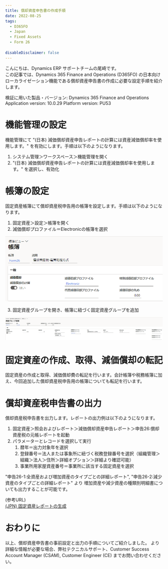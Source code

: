 ```yaml
---
title: 償却資産申告書の作成手順
date: 2022-08-25
tags:
  - D365FO
  - Japan
  - Fixed Assets
  - Form 26

disableDisclaimer: false
---
```


こんにちは、Dynamics ERP サポートチームの尾崎です。  
この記事では、Dynamics 365 Finance and Operations (D365FO) の日本向けローカライゼーション機能である償却資産申告書の作成に必要な設定手順を紹介します。
<!-- more -->


検証に用いた製品・バージョン:
Dynamics 365 Finance and Operations
Application version: 10.0.29
Platform version: PU53

# 機能管理の設定

機能管理にて "(日本) 減価償却資産申告レポートの計算には資産減価償却率を使用します。" を有効にします。手順は以下のようになります。
1. システム管理＞ワークスペース＞機能管理を開く
2. "(日本) 減価償却資産申告レポートの計算には資産減価償却率を使用します。" を選択し、有効化

# 帳簿の設定

固定資産帳簿にて償却資産税申告用の帳簿を設定します。手順は以下のようになります。
1. 固定資産＞設定＞帳簿を開く
2. 減価償却プロファイル＝Electronicの帳簿を選択

![](./create-form26-report/CreateForm26Report1.png)

3. 固定資産グループを開き、帳簿に紐づく固定資産グループを追加

![](./create-form26-report/CreateForm26Report2.png)


# 固定資産の作成、取得、減価償却の転記

固定資産の作成と取得、減価償却費の転記を行います。会計帳簿や税務帳簿に加え、今回追加した償却資産税申告用の帳簿についても転記を行います。


# 償却資産税申告書の出力
        
償却資産税申告書を出力します。レポートの出力例は以下のようになります。
1. 固定資産＞照会およびレポート＞減価償却資産申告レポート＞申告26:償却資産税の元帳レポートを起動
2. パラメーターとレコードを選択して実行
   1. 暦年＝出力対象年を選択
   2. 登録番号＝法人または事象所に紐づく税務登録番号を選択（組織管理＞組織＞法人＞住所＞詳細オプション＞詳細より確認可能）
   3. 事業所用家屋資産番号＝事業所に該当する固定資産を選択

"申告26-1:全資産および増加資産のタイプごとの詳細レポート", "申告26-2:減少資産のタイプごとの詳細レポート" より
増加資産や減少資産の種類別明細書についても出力することが可能です。

(参考URL)  
[(JPN) 固定資産レポートの生成](https://docs.microsoft.com/ja-jp/dynamicsax-2012/appuser-itpro/jpn-generate-fixed-assets-reports)


# おわりに  
以上、償却資産申告書の事前設定と出力の手順についてご紹介しました。
より詳細な情報が必要な場合、弊社テクニカルサポート、Customer Success Account Manager (CSAM), Customer Engineer (CE) までお問い合わせください。
